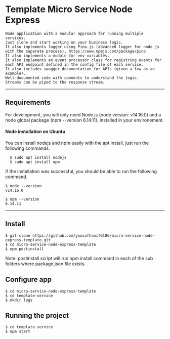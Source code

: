 # Template Micro Service Node Express

	Node application with a modular approach for running multiple services.
	Just clone and start working on your business logic.
	It also implements logger using Pino.js (advanced logger for node js with the separate process). https://www.npmjs.com/package/pino
	It also implements a module for env variables.
	It also implements an event processor class for registring events for each API endpoint defined in the config file of each service.
	It also includes swagger documentation for APIs (given a few as an example).
	Well-documented code with comments to understand the logic.
	Streams can be piped to the response stream.

---
## Requirements

For development, you will only need Node.js (node version: v14.16.0) and a node global package (npm --version 6.14.11), installed in your environement.

#### Node installation on Ubuntu

You can install nodejs and npm easily with the apt install, just run the following commands.

      $ sudo apt install nodejs
      $ sudo apt install npm

If the installation was successful, you should be able to run the following command.

    $ node --version
    v14.16.0

    $ npm --version
    6.14.11

---

## Install

    $ git clone https://github.com/yousafhanif6186/micro-service-node-express-template.git
    $ cd micro-service-node-express-template
    $ npm postinstall  

Note: postinstall script will run npm install command in each of the sub folders where package.json file exists.

## Configure app

	$ cd micro-service-node-express-template
	$ cd template-service
	$ mkdir logs


## Running the project

    $ cd template-service
    $ npm start
